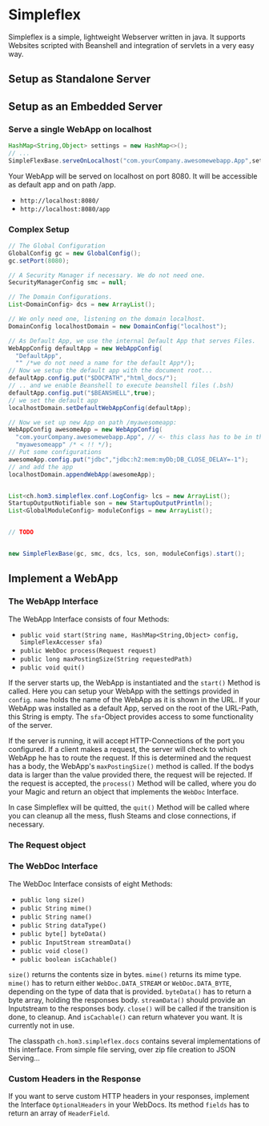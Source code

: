 # Simpleflex
Simpleflex is a simple, lightweight Webserver written in java. It supports Websites scripted with Beanshell and integration of servlets in a very easy way.

## Setup as Standalone Server


## Setup as an Embedded Server
### Serve a single WebApp on localhost
```java
HashMap<String,Object> settings = new HashMap<>();
// ...
SimpleFlexBase.serveOnLocalhost("com.yourCompany.awesomewebapp.App",settings,8080)
```

Your WebApp will be served on localhost on port 8080. It will be accessible as default app and on path /app.
- `http://localhost:8080/`
- `http://localhost:8080/app`

### Complex Setup
```java
// The Global Configuration
GlobalConfig gc = new GlobalConfig();
gc.setPort(8080);

// A Security Manager if necessary. We do not need one.
SecurityManagerConfig smc = null;

// The Domain Configurations.
List<DomainConfig> dcs = new ArrayList();

// We only need one, listening on the domain localhost.
DomainConfig localhostDomain = new DomainConfig("localhost");

// As Default App, we use the internal Default App that serves Files.
WebAppConfig defaultApp = new WebAppConfig(
  "DefaultApp",
  "" /*we do not need a name for the default App*/);
// Now we setup the default app with the document root...
defaultApp.config.put("$DOCPATH","html_docs/");
// .. and we enable Beanshell to execute beanshell files (.bsh)
defaultApp.config.put("$BEANSHELL",true);
// we set the default app
localhostDomain.setDefaultWebAppConfig(defaultApp);

// Now we set up new App on path /myawesomeapp:
WebAppConfig awesomeApp = new WebAppConfig(
  "com.yourCompany.awesomewebapp.App", // <- this class has to be in the classpath
  "myawesomeapp" /* < !! */);
// Put some configurations
awesomeApp.config.put("jdbc","jdbc:h2:mem:myDb;DB_CLOSE_DELAY=-1");
// and add the app
localhostDomain.appendWebApp(awesomeApp);


List<ch.hom3.simpleflex.conf.LogConfig> lcs = new ArrayList();
StartupOutputNotifiable son = new StartupOutputPrintln();
List<GlobalModuleConfig> moduleConfigs = new ArrayList();


// TODO


new SimpleFlexBase(gc, smc, dcs, lcs, son, moduleConfigs).start();
```



## Implement a WebApp
### The WebApp Interface
The WebApp Interface consists of four Methods:
- `public void start(String name, HashMap<String,Object> config, SimpleFlexAccesser sfa)`
- `public WebDoc process(Request request)`
- `public long maxPostingSize(String requestedPath)`
- `public void quit()`

If the server starts up, the WebApp is instantiated and the `start()` Method is called. Here you can setup your WebApp with the settings provided in `config`. `name` holds the name of the WebApp as it is shown in the URL. If your WebApp was installed as a default App, served on the root of the URL-Path, this String is empty. The `sfa`-Object provides access to some functionality of the server.

If the server is running, it will accept HTTP-Connections of the port you configured. If a client makes a request, the server will check to which WebApp he has to route the request. If this is determined and the request has a body, the WebApp's `maxPostingSize()` method is called. If the bodys data is larger than the value provided there, the request will be rejected. If the request is accepted, the `process()` Method will be called, where you do your Magic and return an object that implements the `WebDoc` Interface.

In case Simpleflex will be quitted, the `quit()` Method will be called where you can cleanup all the mess, flush Steams and close connections, if necessary.

### The Request object


### The WebDoc Interface
The WebDoc Interface consists of eight Methods:
- `public long size()`
- `public String mime()`
- `public String name()`
- `public String dataType()`
- `public byte[] byteData()`
- `public InputStream streamData()`
- `public void close()`
- `public boolean isCachable()`

`size()` returns the contents size in bytes. `mime()` returns its mime type. `mime()` has to return either `WebDoc.DATA_STREAM` or `WebDoc.DATA_BYTE`, depending on the type of data that is provided. `byteData()` has to return a byte array, holding the responses body. `streamData()` should provide an Inputstream to the responses body. `close()` will be called if the transition is done, to cleanup. And  `isCachable()` can return whatever you want. It is currently not in use.

The classpath `ch.hom3.simpleflex.docs` contains several implementations of this interface. From simple file serving, over zip file creation to JSON Serving...

### Custom Headers in the Response
If you want to serve custom HTTP headers in your responses, implement the Interface `OptionalHeaders` in your WebDocs. Its method `fields` has to return an array of `HeaderField`.
